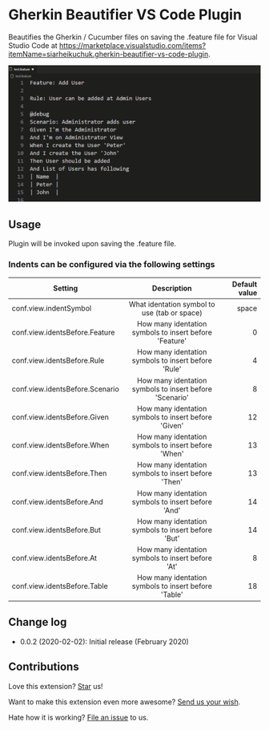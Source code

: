# Gherkin Beautifier VS Code Plugin
Beautifies the Gherkin / Cucumber files on saving the .feature file for Visual Studio Code at https://marketplace.visualstudio.com/items?itemName=siarheikuchuk.gherkin-beautifier-vs-code-plugin.

![Demostration of using this extension](https://raw.githubusercontent.com/drweb86/Gherkin-Beautifier-VS-Code-Plugin/master/demo.gif)

## Usage
Plugin will be invoked upon saving the .feature file.

### Indents can be configured via the following settings

| Setting                             | Description                                                 | Default value  |
| ----------------------------------- |:-----------------------------------------------------------:| --------------:|
| conf.view.indentSymbol              | What identation symbol to use (tab or space)                |          space |
| conf.view.identsBefore.Feature      | How many identation symbols to insert before 'Feature'      |              0 |
| conf.view.identsBefore.Rule         | How many identation symbols to insert before 'Rule'         |              4 |
| conf.view.identsBefore.Scenario     | How many identation symbols to insert before 'Scenario'     |              8 |
| conf.view.identsBefore.Given        | How many identation symbols to insert before 'Given'        |             12 |
| conf.view.identsBefore.When         | How many identation symbols to insert before 'When'         |             13 |
| conf.view.identsBefore.Then         | How many identation symbols to insert before 'Then'         |             13 |
| conf.view.identsBefore.And          | How many identation symbols to insert before 'And'          |             14 |
| conf.view.identsBefore.But          | How many identation symbols to insert before 'But'          |             14 |
| conf.view.identsBefore.At           | How many identation symbols to insert before 'At'           |              8 |
| conf.view.identsBefore.Table        | How many identation symbols to insert before 'Table'        |             18 |

## Change log
* 0.0.2 (2020-02-02): Initial release (February 2020)

## Contributions
Love this extension? [Star](https://github.com/drweb86/Gherkin-Beautifier-VS-Code-Plugin/stargazers) us!

Want to make this extension even more awesome? [Send us your wish](https://github.com/drweb86/Gherkin-Beautifier-VS-Code-Plugin/issues/new/).

Hate how it is working? [File an issue](https://github.com/drweb86/Gherkin-Beautifier-VS-Code-Plugin/issues/new/) to us.

